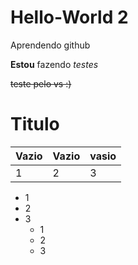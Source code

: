 # Hello-World 2
Aprendendo github

**Estou** fazendo _testes_

~~teste pelo vs :)~~
# Titulo

Vazio|Vazio|vasio
---|---|---
1|2|3

* 1
* 2
* 3
  * 1
  * 2
  * 3
